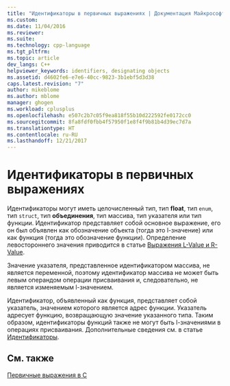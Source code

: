 ```yaml
---
title: "Идентификаторы в первичных выражениях | Документация Майкрософт"
ms.custom: 
ms.date: 11/04/2016
ms.reviewer: 
ms.suite: 
ms.technology: cpp-language
ms.tgt_pltfrm: 
ms.topic: article
dev_langs: C++
helpviewer_keywords: identifiers, designating objects
ms.assetid: d4602fe6-e7e6-40cc-9823-3b1ebf5d3d38
caps.latest.revision: "7"
author: mikeblome
ms.author: mblome
manager: ghogen
ms.workload: cplusplus
ms.openlocfilehash: e507c2b7c05f9ea818f55b10d222592fe0172cc0
ms.sourcegitcommit: 8fa8fdf0fbb4f57950f1e8f4f9b81b4d39ec7d7a
ms.translationtype: HT
ms.contentlocale: ru-RU
ms.lasthandoff: 12/21/2017
---
```

# <a name="identifiers-in-primary-expressions"></a>Идентификаторы в первичных выражениях
Идентификаторы могут иметь целочисленный тип, тип **float**, тип `enum`, тип `struct`, тип **объединения**, тип массива, тип указателя или тип функции. Идентификатор представляет собой основное выражение, его он был объявлен как обозначение объекта (тогда это l-значение) или как функция (тогда это обозначение функции). Определение левостороннего значения приводится в статье [Выражения L-Value и R-Value](../c-language/l-value-and-r-value-expressions.md).  
  
 Значение указателя, представленное идентификатором массива, не является переменной, поэтому идентификатор массива не может быть левым операндом операции присваивания и, следовательно, не является изменяемым l-значением.  
  
 Идентификатор, объявленный как функция, представляет собой указатель, значением которого является адрес функции. Указатель адресует функцию, возвращающую значение указанного типа. Таким образом, идентификаторы функций также не могут быть l-значениями в операциях присваивания. Дополнительные сведения см. в статье [Идентификаторы](../c-language/c-identifiers.md).  
  
## <a name="see-also"></a>См. также  
 [Первичные выражения в C](../c-language/c-primary-expressions.md)